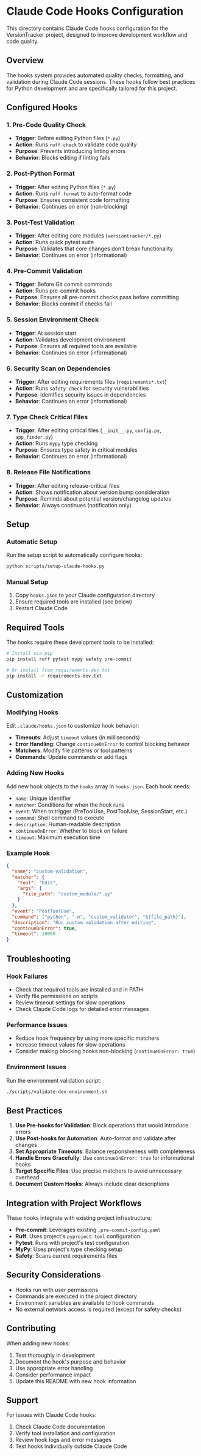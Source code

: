 # Claude Code Hooks Configuration

This directory contains Claude Code hooks configuration for the VersionTracker project, designed to improve development workflow and code quality.

## Overview

The hooks system provides automated quality checks, formatting, and validation during Claude Code sessions. These hooks follow best practices for Python development and are specifically tailored for this project.

## Configured Hooks

### 1. Pre-Code Quality Check

- **Trigger**: Before editing Python files (`*.py`)
- **Action**: Runs `ruff check` to validate code quality
- **Purpose**: Prevents introducing linting errors
- **Behavior**: Blocks editing if linting fails

### 2. Post-Python Format

- **Trigger**: After editing Python files (`*.py`)
- **Action**: Runs `ruff format` to auto-format code
- **Purpose**: Ensures consistent code formatting
- **Behavior**: Continues on error (non-blocking)

### 3. Post-Test Validation

- **Trigger**: After editing core modules (`versiontracker/*.py`)
- **Action**: Runs quick pytest suite
- **Purpose**: Validates that core changes don't break functionality
- **Behavior**: Continues on error (informational)

### 4. Pre-Commit Validation

- **Trigger**: Before Git commit commands
- **Action**: Runs pre-commit hooks
- **Purpose**: Ensures all pre-commit checks pass before committing
- **Behavior**: Blocks commit if checks fail

### 5. Session Environment Check

- **Trigger**: At session start
- **Action**: Validates development environment
- **Purpose**: Ensures all required tools are available
- **Behavior**: Continues on error (informational)

### 6. Security Scan on Dependencies

- **Trigger**: After editing requirements files (`requirements*.txt`)
- **Action**: Runs `safety check` for security vulnerabilities
- **Purpose**: Identifies security issues in dependencies
- **Behavior**: Continues on error (informational)

### 7. Type Check Critical Files

- **Trigger**: After editing critical files (`__init__.py`, `config.py`, `app_finder.py`)
- **Action**: Runs `mypy` type checking
- **Purpose**: Ensures type safety in critical modules
- **Behavior**: Continues on error (informational)

### 8. Release File Notifications

- **Trigger**: After editing release-critical files
- **Action**: Shows notification about version bump consideration
- **Purpose**: Reminds about potential version/changelog updates
- **Behavior**: Always continues (notification only)

## Setup

### Automatic Setup

Run the setup script to automatically configure hooks:

```bash
python scripts/setup-claude-hooks.py
```

### Manual Setup

1. Copy `hooks.json` to your Claude configuration directory
2. Ensure required tools are installed (see below)
3. Restart Claude Code

## Required Tools

The hooks require these development tools to be installed:

```bash
# Install via pip
pip install ruff pytest mypy safety pre-commit

# Or install from requirements-dev.txt
pip install -r requirements-dev.txt
```

## Customization

### Modifying Hooks

Edit `.claude/hooks.json` to customize hook behavior:

- **Timeouts**: Adjust `timeout` values (in milliseconds)
- **Error Handling**: Change `continueOnError` to control blocking behavior
- **Matchers**: Modify file patterns or tool patterns
- **Commands**: Update commands or add flags

### Adding New Hooks

Add new hook objects to the `hooks` array in `hooks.json`. Each hook needs:

- `name`: Unique identifier
- `matcher`: Conditions for when the hook runs
- `event`: When to trigger (PreToolUse, PostToolUse, SessionStart, etc.)
- `command`: Shell command to execute
- `description`: Human-readable description
- `continueOnError`: Whether to block on failure
- `timeout`: Maximum execution time

### Example Hook

```json
{
  "name": "custom-validation",
  "matcher": {
    "tool": "Edit",
    "args": {
      "file_path": "custom_module/*.py"
    }
  },
  "event": "PostToolUse",
  "command": ["python", "-m", "custom_validator", "${file_path}"],
  "description": "Run custom validation after editing",
  "continueOnError": true,
  "timeout": 10000
}
```

## Troubleshooting

### Hook Failures

- Check that required tools are installed and in PATH
- Verify file permissions on scripts
- Review timeout settings for slow operations
- Check Claude Code logs for detailed error messages

### Performance Issues

- Reduce hook frequency by using more specific matchers
- Increase timeout values for slow operations
- Consider making blocking hooks non-blocking (`continueOnError: true`)

### Environment Issues

Run the environment validation script:

```bash
./scripts/validate-dev-environment.sh
```

## Best Practices

1. **Use Pre-hooks for Validation**: Block operations that would introduce errors
2. **Use Post-hooks for Automation**: Auto-format and validate after changes
3. **Set Appropriate Timeouts**: Balance responsiveness with completeness
4. **Handle Errors Gracefully**: Use `continueOnError: true` for informational hooks
5. **Target Specific Files**: Use precise matchers to avoid unnecessary overhead
6. **Document Custom Hooks**: Always include clear descriptions

## Integration with Project Workflows

These hooks integrate with existing project infrastructure:

- **Pre-commit**: Leverages existing `.pre-commit-config.yaml`
- **Ruff**: Uses project's `pyproject.toml` configuration
- **Pytest**: Runs with project's test configuration
- **MyPy**: Uses project's type checking setup
- **Safety**: Scans current requirements files

## Security Considerations

- Hooks run with user permissions
- Commands are executed in the project directory
- Environment variables are available to hook commands
- No external network access is required (except for safety checks)

## Contributing

When adding new hooks:

1. Test thoroughly in development
2. Document the hook's purpose and behavior
3. Use appropriate error handling
4. Consider performance impact
5. Update this README with new hook information

## Support

For issues with Claude Code hooks:

1. Check Claude Code documentation
2. Verify tool installation and configuration
3. Review hook logs and error messages
4. Test hooks individually outside Claude Code
